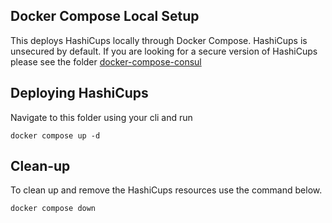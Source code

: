 ## Docker Compose Local Setup

This deploys HashiCups locally through Docker Compose. HashiCups is unsecured by default. If you are looking for a secure version of HashiCups please see the folder [docker-compose-consul](../docker-compose-consul/README.md)


## Deploying HashiCups
Navigate to this folder using your cli and run 

```
docker compose up -d
```

## Clean-up

To clean up and remove the HashiCups resources use the command below.

```
docker compose down
```

